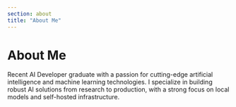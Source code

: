 ```yaml
---
section: about
title: "About Me"
---
```


# About Me

Recent AI Developer graduate with a passion for cutting-edge artificial intelligence and machine learning technologies. I specialize in building robust AI solutions from research to production, with a strong focus on local models and self-hosted infrastructure.
